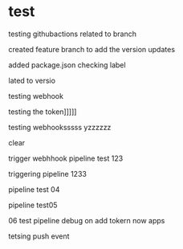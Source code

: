 # test

testing githubactions related to branch

created feature branch to add the version updates


added package.json
checking label

lated to versio

testing webhook

testing the token]]]]]

testing webhooksssss yzzzzzz

clear

trigger webhhook pipeline test 123

triggering pipeline 1233


pipeline test 04

pipeline test05


06 test pipeline
debug on add tokern now apps

tetsing push event
